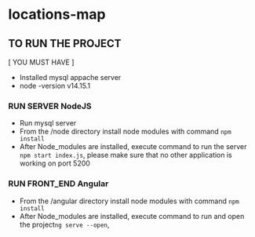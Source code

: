 # locations-map


## TO RUN THE PROJECT
[ YOU MUST HAVE ]
* Installed mysql appache server
* node -version v14.15.1

### RUN SERVER NodeJS
* Run mysql server
* From the /node directory install node modules with command `npm install`
* After Node_modules are installed, execute command to run the server `npm start index.js`, please make sure that no other application is working on port 5200

### RUN FRONT_END Angular
* From the /angular directory install node modules with command `npm install`
* After Node_modules are installed, execute command to run and open the project`ng serve --open`,
